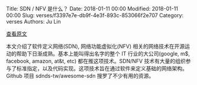 Title: SDN / NFV 是什么？
Date: 2018-01-11 00:00
Modified: 2018-01-11 00:00
Slug: verses/f3397e7e-db9f-4e3f-893c-853066f2e707
Category: verses
Authors: Ju Lin

[查看原文](https://virtualizationreview.com/articles/2018/01/08/predictions-open-source.aspx)

本文介绍了软件定义网络(SDN), 网络功能虚拟化(NFV) 相关的网络技术在开源运动的帮助下日渐成熟。基本上能叫得出名字的整个 IT 行业的大公司(google, m$, facebook, amazon, at&t, etc) 都在推这项技术。SDN/NFV 技术有大量的组织参与了标准指定，以及代码实现。这项技术旨在通过软件来定义基础的网络架构。Github 项目 sdnds-tw/awesome-sdn 搜罗了不少有用的资源。
